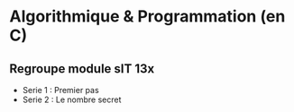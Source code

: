 # Algorithmique & Programmation (en C)

## Regroupe module sIT 13x 
* Serie 1 : Premier pas
* Serie 2 : Le nombre secret
